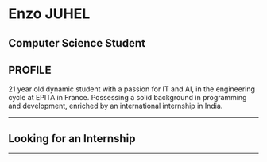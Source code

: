 # Enzo JUHEL
## Computer Science Student
## PROFILE
21 year old dynamic student with a passion for IT and AI, in the engineering cycle at EPITA in France. Possessing a solid background in programming and development, enriched by an international internship in India.

---
## Looking for an Internship
---

